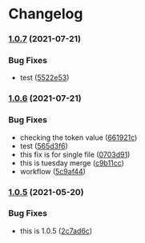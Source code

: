 # Changelog

### [1.0.7](https://www.github.com/goutamp/sample3/compare/v1.0.6...v1.0.7) (2021-07-21)


### Bug Fixes

* test ([5522e53](https://www.github.com/goutamp/sample3/commit/5522e53991eb6f803278f2f9f736322dd19cd2b2))

### [1.0.6](https://www.github.com/goutamp/sample3/compare/v1.0.5...v1.0.6) (2021-07-21)


### Bug Fixes

* checking the token value ([661921c](https://www.github.com/goutamp/sample3/commit/661921cb581a69ce989dcd13d9c79052fd7bb347))
* test ([565d3f6](https://www.github.com/goutamp/sample3/commit/565d3f62865dcba959f322e4dc9a8fb431077d6d))
* this fix is for single file ([0703d91](https://www.github.com/goutamp/sample3/commit/0703d91e45d101b7ee4634f7bffff64ab89173a6))
* this is tuesday merge ([c9b11cc](https://www.github.com/goutamp/sample3/commit/c9b11ccfb598e5ceca6d26a0810a447670afab80))
* workflow ([5c9af44](https://www.github.com/goutamp/sample3/commit/5c9af445dd2f9f87b116edbf7830121f34c26818))

### [1.0.5](https://www.github.com/goutamp/sample3/compare/v1.0.4...v1.0.5) (2021-05-20)


### Bug Fixes

* this is 1.0.5 ([2c7ad6c](https://www.github.com/goutamp/sample3/commit/2c7ad6c2fdb3eb32ae74fea0356c0b49215b813d))
